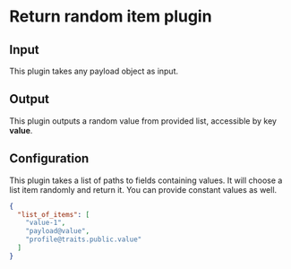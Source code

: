 # Return random item plugin

## Input
This plugin takes any payload object as input.

## Output
This plugin outputs a random value from provided list, accessible by key **value**.

## Configuration

This plugin takes a list of paths to fields containing values. It will
choose a list item randomly and return it. You can provide constant values as well.


```json title="Example"
{
  "list_of_items": [
    "value-1",
    "payload@value",
    "profile@traits.public.value"
  ]
}
```